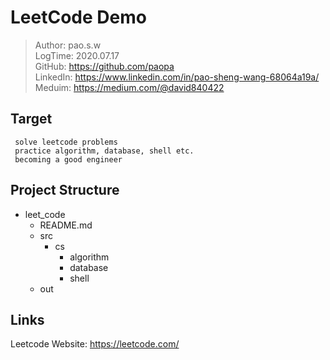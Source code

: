 # LeetCode Demo

> Author: pao.s.w\
> LogTime: 2020.07.17\
> GitHub: https://github.com/paopa \
> LinkedIn: https://www.linkedin.com/in/pao-sheng-wang-68064a19a/ \
> Meduim: https://medium.com/@david840422

## Target
```
 solve leetcode problems
 practice algorithm, database, shell etc.
 becoming a good engineer 
```

## Project Structure
- leet_code
    - README.md
    - src
        - cs
            - algorithm
            - database
            - shell
    - out
        
## Links
Leetcode Website: https://leetcode.com/